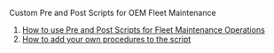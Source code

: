 Custom Pre and Post Scripts for OEM Fleet Maintenance

 1. [How to use Pre and Post Scripts for Fleet Maintenance Operations](./Using-FM-pre-and-post-actions.md)
 2. [How to add your own procedures to the script](./Adding-own-procedures-to-the-actionscript.md)
